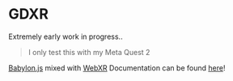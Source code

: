 # GDXR
Extremely early work in progress..
>I only test this with my Meta Quest 2

[Babylon.js](https://www.babylonjs.com/) mixed with [WebXR](https://immersiveweb.dev/) Documentation can be found [here](https://doc.babylonjs.com/features/featuresDeepDive/webXR/introToWebXR)!
